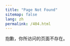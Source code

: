 ```yaml
---
title: "Page Not Found"
sitemap: false
lang: zh
permalink: /404.html
---
```


<div class="lang-zh">
抱歉，你所访问的页面不存在。
</div>

<div class="lang-en" style="display:none;">
Sorry, but the page you were trying to view does not exist.
</div>